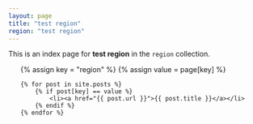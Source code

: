 ```yaml
---
layout: page
title: "test region"
region: "test region"
---
```

  
This is an index page for **test region** in the `region` collection.

<ul>
    {% assign key = "region" %}
    {% assign value = page[key] %}

    {% for post in site.posts %}
        {% if post[key] == value %}
            <li><a href="{{ post.url }}">{{ post.title }}</a></li>
        {% endif %}
    {% endfor %}
</ul>
